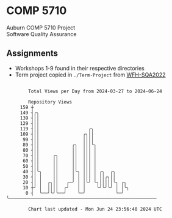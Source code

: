 # COMP 5710
Auburn COMP 5710 Project  
Software Quality Assurance

## Assignments
- Workshops 1-9 found in their respective directories
- Term project copied in `./Term-Project` from [WFH-SQA2022](https://github.com/wumphlett/WFH-SQA2022-AUBURN)

```

        Total Views per Day from 2024-03-27 to 2024-06-24

        Repository Views
     159 ┼
     149 ┤╭╮
     139 ┤││
     129 ┤││
     119 ┤││                  ╭╮
     109 ┤││                ╭╮││
      99 ┤││                ││││
      89 ┤││            ╭╮  │││╰╮
      80 ┤││            ││  │││ │
      70 ┤││     ╭╮     ││  │││ │
      60 ┤││     ││     ││  │││ │
      50 ┤││     ││     ││  │││ │
      40 ┤│╰╮    ││     │╰╮ │││ │ ╭╮  ╭╮
      30 ┤│ │    ││     │ │ │││ │ ││╭╮││
      20 ┤│ │  ╭╮││   ╭─╯ │ │╰╯ ╰╮│││││╰╮ ╭╮
      10 ┼╯ │  ││││  ╭╯   │ │    ╰╯╰╯╰╯ │ │╰╮
       0 ┤  ╰──╯╰╯╰──╯    ╰─╯           ╰─╯ ╰──────────────────────────────────────────────────────

        Chart last updated - Mon Jun 24 23:56:40 2024 UTC
        
```
